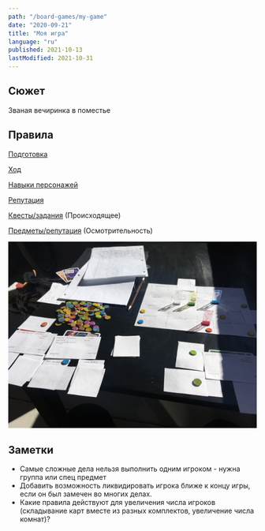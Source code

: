 ```yaml
---
path: "/board-games/my-game"
date: "2020-09-21"
title: "Моя игра"
language: "ru"
published: 2021-10-13
lastModified: 2021-10-31
---
```


## Сюжет

Званая вечиринка в поместье


## Правила

[Подготовка](/board-games/my-game/setup)

[Ход](/board-games/my-game/turns)

[Навыки персонажей](/board-games/my-game/abilities)

[Репутация](/board-games/my-game/reputation)

[Квесты/задания](/board-games/my-game/quests) (Происходящее)

[Предметы/репутация](/board-games/my-game/items) (Осмотрительность)

![Расклад на столе](./my-game/table-layout.jpg)


## Заметки

- Самые сложные дела нельзя выполнить одним игроком - нужна группа или спец предмет
- Добавить возможность ликвидировать игрока ближе к концу игры, если он был замечен во многих делах.
- Какие правила действуют для увеличения числа игроков (складывание карт вместе из разных комплектов, увеличение числа комнат)?